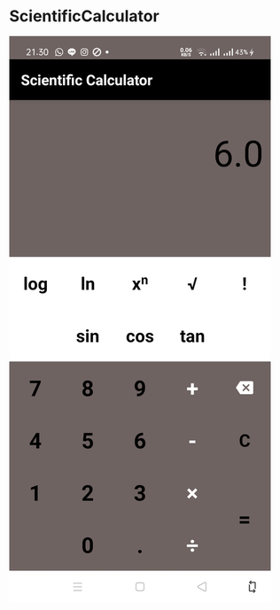 # ScientificCalculator
![alt text](https://github.com/dimaswildanR3/ScientificCalculator/blob/master/WhatsApp%20Image%202020-10-23%20at%2021.30.59.jpeg)
